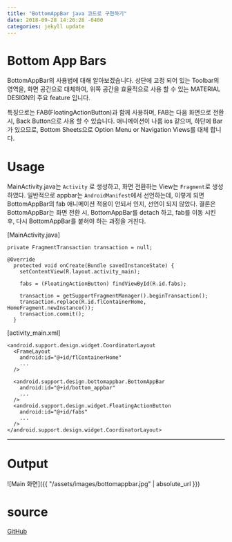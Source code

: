 ```yaml
---
title: "BottomAppBar java 코드로 구현하기"
date: 2018-09-28 14:26:28 -0400
categories: jekyll update
---
```


# Bottom App Bars
BottomAppBar의 사용법에 대해 알아보겠습니다. 상단에 고정 되어 있는 Toolbar의 영역을, 화면 공간으로 대체하여, 위쪽 공간을 효율적으로 사용 할 수 있는 MATERIAL DESIGN의 주요 feature 입니다.

특징으로는 FAB(FloatingActionButton)과 함께 사용하며, FAB는 다음 화면으로 전환시, Back Button으로 사용 할 수 있습니다. 애니메이션이 나름 ios 같으며, 하단에 Bar가 있으므로, Bottom Sheets으로 Option Menu or Navigation Views를 대체 합니다.

# Usage
MainActivity.java는 `Activity` 로 생성하고, 화면 전환하는 View는 `Fragment`로 생성하였다.
일반적으로 appbar는 `AndroidManifest`에서 선언하는데, 이렇게 되면 BottomAppBar의 fab 애니메이션 적용이 안되서 인지, 선언이 되지 않았다. 결론은 BottomAppBar는 화면 전환 시, BottomAppBar를 detach 하고, fab를 이동 시킨 후, 다시 BottomAppBar를 붙혀야 하는 과정을 거친다.

[MainActivity.java]
```
private FragmentTransaction transaction = null;

@Override
  protected void onCreate(Bundle savedInstanceState) {
    setContentView(R.layout.activity_main);

    fabs = (FloatingActionButton) findViewById(R.id.fabs);

    transaction = getSupportFragmentManager().beginTransaction();
    transaction.replace(R.id.flContainerHome, HomeFragment.newInstance());
    transaction.commit();
  }
```
[activity_main.xml]
```
<android.support.design.widget.CoordinatorLayout
  <FrameLayout
    android:id="@+id/flContainerHome"
    ...
  />

  <android.support.design.bottomappbar.BottomAppBar
    android:id="@+id/bottom_appbar"
    ...
  />
  <android.support.design.widget.FloatingActionButton
    android:id="@+id/fabs"
    ...
  />
</android.support.design.widget.CoordinatorLayout>
```
___

# Output
![Main 화면]({{ "/assets/images/bottomappbar.jpg" | absolute_url }})

# source
[GitHub](https://github.com/peterkimlab/BottomAppBar)
